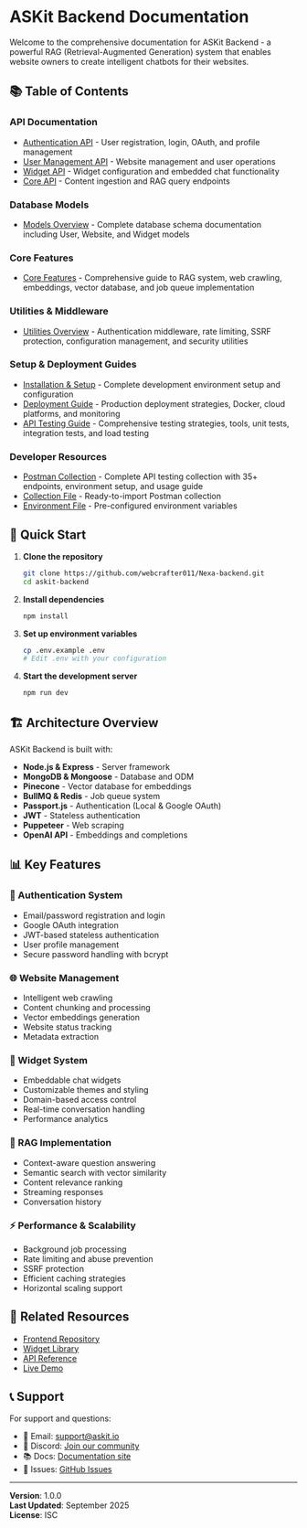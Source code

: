 # ASKit Backend Documentation

Welcome to the comprehensive documentation for ASKit Backend - a powerful RAG (Retrieval-Augmented Generation) system that enables website owners to create intelligent chatbots for their websites.

## 📚 Table of Contents

### API Documentation
- [Authentication API](./api/authentication.md) - User registration, login, OAuth, and profile management
- [User Management API](./api/user-management.md) - Website management and user operations
- [Widget API](./api/widget-api.md) - Widget configuration and embedded chat functionality
- [Core API](./api/core-api.md) - Content ingestion and RAG query endpoints

### Database Models
- [Models Overview](./models/models-overview.md) - Complete database schema documentation including User, Website, and Widget models

### Core Features
- [Core Features](./features/core-features.md) - Comprehensive guide to RAG system, web crawling, embeddings, vector database, and job queue implementation

### Utilities & Middleware
- [Utilities Overview](./utilities/utilities-overview.md) - Authentication middleware, rate limiting, SSRF protection, configuration management, and security utilities

### Setup & Deployment Guides
- [Installation & Setup](./guides/setup.md) - Complete development environment setup and configuration
- [Deployment Guide](./guides/deployment.md) - Production deployment strategies, Docker, cloud platforms, and monitoring
- [API Testing Guide](./guides/api-testing.md) - Comprehensive testing strategies, tools, unit tests, integration tests, and load testing

### Developer Resources
- [Postman Collection](./postman/README.md) - Complete API testing collection with 35+ endpoints, environment setup, and usage guide
- [Collection File](./postman/askit-backend.postman_collection.json) - Ready-to-import Postman collection
- [Environment File](./postman/askit-backend.postman_environment.json) - Pre-configured environment variables

## 🚀 Quick Start

1. **Clone the repository**
   ```bash
   git clone https://github.com/webcrafter011/Nexa-backend.git
   cd askit-backend
   ```

2. **Install dependencies**
   ```bash
   npm install
   ```

3. **Set up environment variables**
   ```bash
   cp .env.example .env
   # Edit .env with your configuration
   ```

4. **Start the development server**
   ```bash
   npm run dev
   ```

## 🏗️ Architecture Overview

ASKit Backend is built with:
- **Node.js & Express** - Server framework
- **MongoDB & Mongoose** - Database and ODM
- **Pinecone** - Vector database for embeddings
- **BullMQ & Redis** - Job queue system
- **Passport.js** - Authentication (Local & Google OAuth)
- **JWT** - Stateless authentication
- **Puppeteer** - Web scraping
- **OpenAI API** - Embeddings and completions

## 📊 Key Features

### 🔐 Authentication System
- Email/password registration and login
- Google OAuth integration
- JWT-based stateless authentication
- User profile management
- Secure password handling with bcrypt

### 🌐 Website Management
- Intelligent web crawling
- Content chunking and processing
- Vector embeddings generation
- Website status tracking
- Metadata extraction

### 💬 Widget System
- Embeddable chat widgets
- Customizable themes and styling
- Domain-based access control
- Real-time conversation handling
- Performance analytics

### 🤖 RAG Implementation
- Context-aware question answering
- Semantic search with vector similarity
- Content relevance ranking
- Streaming responses
- Conversation history

### ⚡ Performance & Scalability
- Background job processing
- Rate limiting and abuse prevention
- SSRF protection
- Efficient caching strategies
- Horizontal scaling support

## 🔗 Related Resources

- [Frontend Repository](https://github.com/webcrafter011/askit-frontend)
- [Widget Library](https://github.com/webcrafter011/askit-widget)
- [API Reference](https://api.askit.io/docs)
- [Live Demo](https://askit.io)

## 📞 Support

For support and questions:
- 📧 Email: support@askit.io
- 💬 Discord: [Join our community](https://discord.gg/askit)
- 📚 Docs: [Documentation site](https://docs.askit.io)
- 🐛 Issues: [GitHub Issues](https://github.com/webcrafter011/Nexa-backend/issues)

---

**Version**: 1.0.0  
**Last Updated**: September 2025  
**License**: ISC
